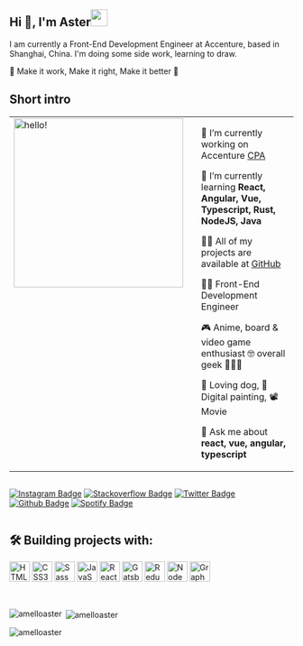 <h2>Hi 👋, I'm Aster<img src="https://emojis.slackmojis.com/emojis/images/1643516091/21142/meow_bongotap.gif?1643516091" width="30"/></h2>
<p >I am currently a Front-End Development Engineer at Accenture, based in Shanghai, China. I'm doing some side work, learning to draw.</p>

<p>🌱 Make it work, Make it right, Make it better 🌱</p>

## **Short intro**
<table style="border:none">
<tr>
  <td style="vertical-align: top">
    <img width="300" alt="hello!" src="https://media1.giphy.com/media/13HgwGsXF0aiGY/giphy.gif" />
  </td>
  <td>
  </td>
  <td>

 🔭 I’m currently working on Accenture <a href="https://www.cathaypacific.com/">CPA</a>  </li>

 🌱 I’m currently learning **React, Angular, Vue, Typescript, Rust, NodeJS, Java**

 👨‍💻 All of my projects are available at <a href="https://github.com/AmelloAster?tab=repositories">GitHub</a>

 👩‍💻  Front-End Development Engineer

 🎮  Anime, board & video game enthusiast 🤓 overall geek 👩🏻‍🎤

 🐶  Loving dog, 🎨 Digital painting, 📽️ Movie

 💬 Ask me about **react, vue, angular, typescript**
  </td>
</tr>
</table>

<div align="left" style="display:flex;gap:12px;">

<a href="https://www.instagram.com/AmelloAster69/"><img src="https://img.shields.io/badge/AmelloAster-%23E4405F?style=for-the-badge&amp;logoColor=white&amp;logo=Instagram&amp;link=https://www.instagram.com/AmelloAster69/" alt="Instagram Badge"></a> 
<a href="https://stackoverflow.com/users/10175548/amelloaster?tab=profile"><img src="https://img.shields.io/badge/AmelloAster-%23e7700d?style=for-the-badge&amp;logoColor=white&amp;logo=stackoverflow&amp;link=https://stackoverflow.com/users/10175548/amelloaster?tab=profile" alt="Stackoverflow Badge"></a> 
<a href="https://www.twitter.com/AmelloAster"><img src="https://img.shields.io/badge/AmelloAster-%231DA1F2?style=for-the-badge&amp;logoColor=white&amp;logo=x&amp;link=https://www.twitter.com/AmelloAster" alt="Twitter Badge"></a>
<a href="https://github.com/AmelloAster"><img src="https://img.shields.io/badge/AmelloAster-%2312100E?style=for-the-badge&amp;logoColor=white&amp;logo=github&amp;link=https://github.com/AmelloAster" alt="Github Badge"></a> 
<a href="https://open.spotify.com/user/31p6onuoqcfpoql6te2fzgwgql2a?si=0ba74f1e4f224ab8"><img src="https://img.shields.io/badge/AmelloAster-%231ED760?style=for-the-badge&amp;logoColor=white&amp;logo=Spotify&amp;link=https://open.spotify.com/user/31p6onuoqcfpoql6te2fzgwgql2a?si=0ba74f1e4f224ab8" alt="Spotify Badge"></a></p>

</div>  

## 🛠️ **Building projects with:**
<p align="left">
<a href="https://developer.mozilla.org/en-US/docs/Glossary/HTML5" target="_blank" rel="noreferrer"><img src="https://raw.githubusercontent.com/danielcranney/readme-generator/main/public/icons/skills/html5-colored.svg" width="36" height="36" alt="HTML5" /></a>
<a href="https://www.w3.org/TR/CSS/#css" target="_blank" rel="noreferrer"><img src="https://raw.githubusercontent.com/danielcranney/readme-generator/main/public/icons/skills/css3-colored.svg" width="36" height="36" alt="CSS3" /></a>
<a href="https://sass-lang.com/" target="_blank" rel="noreferrer"><img src="https://raw.githubusercontent.com/danielcranney/readme-generator/main/public/icons/skills/sass-colored.svg" width="36" height="36" alt="Sass" /></a>
<a href="https://developer.mozilla.org/en-US/docs/Web/JavaScript" target="_blank" rel="noreferrer"><img src="https://raw.githubusercontent.com/danielcranney/readme-generator/main/public/icons/skills/javascript-colored.svg" width="36" height="36" alt="JavaScript" /></a>
<a href="https://reactjs.org/" target="_blank" rel="noreferrer"><img src="https://raw.githubusercontent.com/danielcranney/readme-generator/main/public/icons/skills/react-colored.svg" width="36" height="36" alt="React" /></a>
<a href="https://www.gatsbyjs.com/" target="_blank" rel="noreferrer"><img src="https://raw.githubusercontent.com/danielcranney/readme-generator/main/public/icons/skills/gatsby-colored.svg" width="36" height="36" alt="Gatsby" /></a>
<a href="https://redux.js.org/" target="_blank" rel="noreferrer"><img src="https://raw.githubusercontent.com/danielcranney/readme-generator/main/public/icons/skills/redux-colored.svg" width="36" height="36" alt="Redux" /></a>
<a href="https://nodejs.org/en/" target="_blank" rel="noreferrer"><img src="https://raw.githubusercontent.com/danielcranney/readme-generator/main/public/icons/skills/nodejs-colored.svg" width="36" height="36" alt="NodeJS" /></a>
<a href="https://graphql.org/" target="_blank" rel="noreferrer"><img src="https://raw.githubusercontent.com/danielcranney/readme-generator/main/public/icons/skills/graphql-colored.svg" width="36" height="36" alt="GraphQL" /></a>
</p>
<br>

<p><img align="left" src="https://github-readme-stats.vercel.app/api/top-langs?username=amelloaster&show_icons=true&locale=en&layout=compact" alt="amelloaster" /></p>

<p>&nbsp;<img align="center" src="https://github-readme-stats.vercel.app/api?username=amelloaster&show_icons=true&locale=en" alt="amelloaster" /></p>

<p><img align="center" src="https://github-readme-streak-stats.herokuapp.com/?user=amelloaster&" alt="amelloaster" /></p>
